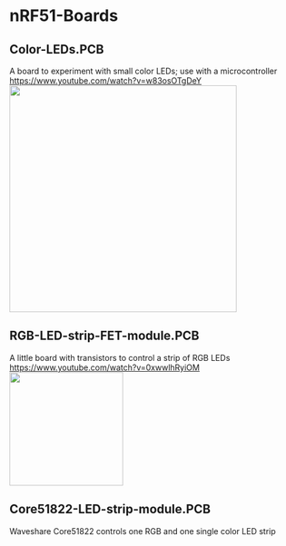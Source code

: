 # nRF51-Boards

## Color-LEDs.PCB
A board to experiment with small color LEDs; use with a microcontroller<br/>
https://www.youtube.com/watch?v=w83osOTgDeY<br/>
<a href="https://raw.githubusercontent.com/interoberlin/nRF51-Boards/master/Color-LEDs.PCB/PCB%20bottom.jpg">
<img width="400px" src="https://raw.githubusercontent.com/interoberlin/nRF51-Boards/master/Color-LEDs.PCB/PCB%20bottom.jpg"/>
</a>

## RGB-LED-strip-FET-module.PCB
A little board with transistors to control a strip of RGB LEDs<br/>
https://www.youtube.com/watch?v=0xwwlhRyiOM<br/>
<a href="https://raw.githubusercontent.com/interoberlin/RGB-LED-strip-FET-module.PCB/master/PCB3D.jpg">
<img width="200px" src="https://raw.githubusercontent.com/interoberlin/RGB-LED-strip-FET-module.PCB/master/PCB3D.jpg"/>
</a>

## Core51822-LED-strip-module.PCB
Waveshare Core51822 controls one RGB and one single color LED strip<br/>
